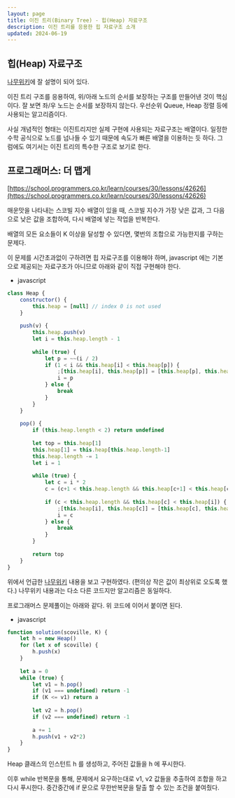 ```yaml
---
layout: page
title: 이진 트리(Binary Tree) - 힙(Heap) 자료구조
description: 이진 트리를 응용한 힙 자료구조 소개
updated: 2024-06-19
---
```


## 힙(Heap) 자료구조

[나무위키](https://namu.wiki/w/%ED%9E%99%20%ED%8A%B8%EB%A6%AC)에 잘 설명이 되어 있다.

이진 트리 구조를 응용하여, 위/아래 노드의 순서를 보장하는 구조를 만들어낸 것이 핵심이다. 잘 보면 좌/우 노드는 순서를 보장하지 않는다. 우선순위 Queue, Heap 정렬 등에 사용되는 알고리즘이다.

사실 개념적인 형태는 이진트리지만 실제 구현에 사용되는 자료구조는 배열이다. 일정한 수학 공식으로 노드를 넘나들 수 있기 때문에 속도가 빠른 배열을 이용하는 듯 하다. 그럼에도 여기서는 이진 트리의 특수한 구조로 보기로 한다.

## 프로그래머스: 더 맵게

[https://school.programmers.co.kr/learn/courses/30/lessons/42626](https://school.programmers.co.kr/learn/courses/30/lessons/42626)

매운맛을 나타내는 스코빌 지수 배열이 있을 때, 스코빌 지수가 가장 낮은 값과, 그 다음으로 낮은 값을 조합하여, 다시 배열에 넣는 작업을 반복한다.

배열의 모든 요소들이 K 이상을 달성할 수 있다면, 몇번의 조합으로 가능한지를 구하는 문제다.

이 문제를 시간초과없이 구하려면 힙 자료구조를 이용해야 하며, javascript 에는 기본으로 제공되는 자료구조가 아니므로 아래와 같이 직접 구현해야 한다.

- javascript
```js
class Heap {
    constructor() {
        this.heap = [null] // index 0 is not used
    }
    
    push(v) {
        this.heap.push(v)
        let i = this.heap.length - 1
        
        while (true) {
            let p = ~~(i / 2)
            if (1 < i && this.heap[i] < this.heap[p]) {
                ;[this.heap[i], this.heap[p]] = [this.heap[p], this.heap[i]]
                i = p
            } else {
                break
            }
        }
    }
    
    pop() {
        if (this.heap.length < 2) return undefined
        
        let top = this.heap[1]
        this.heap[1] = this.heap[this.heap.length-1]
        this.heap.length -= 1
        let i = 1
        
        while (true) {
            let c = i * 2
            c = (c+1 < this.heap.length && this.heap[c+1] < this.heap[c]) ? c+1 : c
            
            if (c < this.heap.length && this.heap[c] < this.heap[i]) {
                ;[this.heap[i], this.heap[c]] = [this.heap[c], this.heap[i]]
                i = c
            } else {
                break
            }
        }
        
        return top
    }
}
```

위에서 언급한 [나무위키](https://namu.wiki/w/%ED%9E%99%20%ED%8A%B8%EB%A6%AC) 내용을 보고 구현하였다. (편의상 작은 값이 최상위로 오도록 했다.) 나무위키 내용과는 다소 다른 코드지만 알고리즘은 동일하다.

프로그래머스 문제풀이는 아래와 같다. 위 코드에 이어서 붙이면 된다.

- javascript
```js
function solution(scoville, K) {
    let h = new Heap()
    for (let x of scoville) {
        h.push(x)
    }
    
    let a = 0
    while (true) {
        let v1 = h.pop()
        if (v1 === undefined) return -1
        if (K <= v1) return a
        
        let v2 = h.pop()
        if (v2 === undefined) return -1
        
        a += 1
        h.push(v1 + v2*2)
    }
}
```

Heap 클래스의 인스턴트 h 를 생성하고, 주어진 값들을 h 에 푸시한다.

이후 while 반복문을 통해, 문제에서 요구하는대로 v1, v2 값들을 추출하여 조합을 하고 다시 푸시한다. 중간중간에 if 문으로 무한반복문을 탈출 할 수 있는 조건을 붙여줬다.
